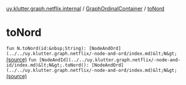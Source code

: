 [uy.klutter.graph.netflix.internal](../index.md) / [GraphOrdinalContainer](index.md) / [toNord](.)


# toNord
`fun N.toNord(id:&nbsp;String): [NodeAndOrd](../../uy.klutter.graph.netflix/-node-and-ord/index.md)&lt;N&gt;` [(source)](https://github.com/kohesive/klutter/blob/master/netflix-graph-jdk6/src/main/kotlin/uy/klutter/graph/netflix/internal/Ordinals.kt#L37)
`fun [NodeAndId](../../uy.klutter.graph.netflix/-node-and-id/index.md)&lt;N&gt;.toNord(): [NodeAndOrd](../../uy.klutter.graph.netflix/-node-and-ord/index.md)&lt;N&gt;` [(source)](https://github.com/kohesive/klutter/blob/master/netflix-graph-jdk6/src/main/kotlin/uy/klutter/graph/netflix/internal/Ordinals.kt#L42)


